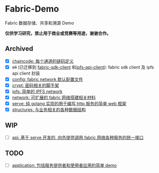 # Fabric-Demo

Fabric 数据存储、共享和溯源 Demo

**仅供学习研究，禁止用于商业或竞赛等用途，谢谢合作。**

## Archived

- [x] [chaincode: 每个通道的链码定义](./chaincode)
- [x] ~~cli~~ (已迁移到 [fabric-sdk-client](https://github.com/1uvu/fabric-sdk-client) 和[ipfs-api-client](https://github.com/1uvu/ipfs-api-client)): fabric sdk client 及 ipfs api client 封装
- [x] [config: fabric network 默认配置文件](./config)
- [x] [crypt: 密码相关的脚手架](./crypt)
- [x] [ipfs: 简单的 IPFS network](./ipfs)
- [x] [network: 可扩展的 fabric 网络搭建相关材料](./network)
- [x] [serve: 纯 golang 实现的用于编写 http 服务的简单 web 框架](./serve)
- [x] [structures: 与业务相关的各种数据结构](./structures)

## WIP

- [ ] [api: 基于 serve 开发的, 向外提供调用 fabric 网络各种服务的统一接口](./api)
  

## TODO

- [ ] [application: 包括服务提供者和使用者应用的简单 demo](./application)
